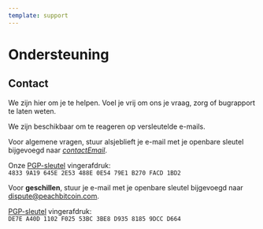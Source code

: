 ```yaml
---
template: support
---
```

<!--[intro]-->
# Ondersteuning

<!--[contact]-->
## Contact

We zijn hier om je te helpen. Voel je vrij om ons je vraag, zorg of bugrapport te laten weten.

We zijn beschikbaar om te reageren op versleutelde e-mails.

Voor algemene vragen, stuur alsjeblieft je e-mail met je openbare sleutel bijgevoegd naar [$contactEmail$](mailto:$contactEmail$).

Onze [PGP-sleutel](https://keys.openpgp.org/vks/v1/by-fingerprint/48339A19645E2E53488E0E5479E1B270FACD1BD2) vingerafdruk:<br>
`4833 9A19 645E 2E53 488E 0E54 79E1 B270 FACD 1BD2`

Voor **geschillen**, stuur je e-mail met je openbare sleutel bijgevoegd naar [dispute@peachbitcoin.com](mailto:dispute@peachbitcoin.com).

[PGP-sleutel](https://keys.openpgp.org/search?q=DE7EA40D1102F02553BC3BE8D93581859DCCD664) vingerafdruk:<br>
`DE7E A40D 1102 F025 53BC 3BE8 D935 8185 9DCC D664`
